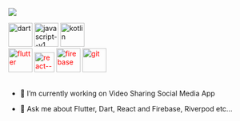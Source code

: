 <p align="left">
    <a href="https://github.com/DenverCoder1/readme-typing-svg">
        <img src="https://readme-typing-svg.herokuapp.com?lines=Flutter+and+react+developer;3+years+app+development+experience;Learning+Node+js;&center=false&width=500&height=50&font=Fira%20Code&color=ed3b8e&fontweight=500&fontsize=26" style="max-width:100%;">
    </a>
</p>

<div display="flex">
    <img width="48" height="48" src="https://img.icons8.com/color/48/dart.png" alt="dart"/>
    <img width="48" height="48" src="https://img.icons8.com/color/48/javascript--v1.png" alt="javascript--v1"/>
    <img width="48" height="48" src="https://img.icons8.com/color/48/kotlin.png" alt="kotlin"/>
    <div height="10" height="48" style="color:red; display=inline;">
    <img width="48" height="48" src="https://img.icons8.com/fluency/48/flutter.png" alt="flutter"/>
    <img width="40" height="40" src="https://img.icons8.com/ultraviolet/40/react--v1.png" alt="react--v1"/>
    <img width="48" height="48" src="https://img.icons8.com/color/48/firebase.png" alt="firebase"/>
    <img width="48" height="48" src="https://img.icons8.com/color/48/git.png" alt="git"/>
</div>
<br/>
<!--
**dawitesfa/dawitesfa** is a ✨ _special_ ✨ repository because its `README.md` (this file) appears on your GitHub profile-->

<!-- Here are some ideas to get you started:--> 

- 🔭 I’m currently working on Video Sharing Social Media App
<!-- - 🌱 I’m currently learning ... -->
<!-- - 👯 I’m looking to collaborate on ... -->
<!-- - 🤔 I’m looking for help with ... -->
- 💬 Ask me about Flutter, Dart, React and Firebase, Riverpod etc...
<!-- - 📫 How to reach me: ... -->
<!-- - 😄 Pronouns: ... -->
<!-- - ⚡ Fun fact: ... -->

